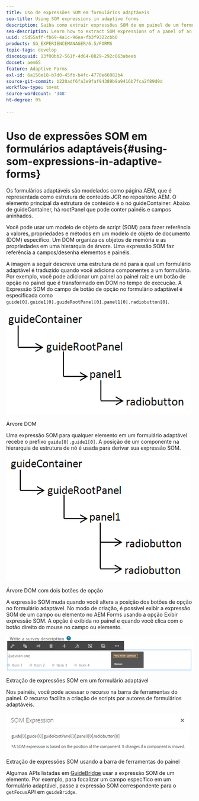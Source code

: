 ```yaml
---
title: Uso de expressões SOM em formulários adaptáveis
seo-title: Using SOM expressions in adaptive forms
description: Saiba como extrair expressões SOM de um painel de um formulário adaptável.
seo-description: Learn how to extract SOM expressions of a panel of an adaptive form.
uuid: c5d55aff-fb69-4a1c-96ea-fb3f9322cbb0
products: SG_EXPERIENCEMANAGER/6.5/FORMS
topic-tags: develop
discoiquuid: 13f00bb2-561f-4d64-8829-292c663abeab
docset: aem65
feature: Adaptive Forms
exl-id: 6a158e18-b7d0-45fb-b4fc-4770e66982b4
source-git-commit: b220adf6fa3e9faf94389b9a9416b7fca2f89d9d
workflow-type: tm+mt
source-wordcount: '348'
ht-degree: 0%

---
```


# Uso de expressões SOM em formulários adaptáveis{#using-som-expressions-in-adaptive-forms}

Os formulários adaptáveis são modelados como página AEM, que é representada como estrutura de conteúdo JCR no repositório AEM. O elemento principal da estrutura de conteúdo é o nó guideContainer. Abaixo de guideContainer, há rootPanel que pode conter painéis e campos aninhados.

Você pode usar um modelo de objeto de script (SOM) para fazer referência a valores, propriedades e métodos em um modelo de objeto de documento (DOM) específico. Um DOM organiza os objetos de memória e as propriedades em uma hierarquia de árvore. Uma expressão SOM faz referência a campos/desenha elementos e painéis.

A imagem a seguir descreve uma estrutura de nó para a qual um formulário adaptável é traduzido quando você adiciona componentes a um formulário. Por exemplo, você pode adicionar um painel ao painel raiz e um botão de opção no painel que é transformado em DOM no tempo de execução. A Expressão SOM do campo de botão de opção no formulário adaptável é especificada como `guide[0].guide1[0].guideRootPanel[0].panel1[0].radiobutton[0]`.

![Árvore DOM](assets/hierarchy.png)

Árvore DOM

Uma expressão SOM para qualquer elemento em um formulário adaptável recebe o prefixo `guide[0].guide1[0]`. A posição de um componente na hierarquia de estrutura de nó é usada para derivar sua expressão SOM.

![Árvore DOM com dois botões de opção](assets/hierarchy_radio_button.png)

Árvore DOM com dois botões de opção

A expressão SOM muda quando você altera a posição dos botões de opção no formulário adaptável. No modo de criação, é possível exibir a expressão SOM de um campo ou elemento no AEM Forms usando a opção Exibir expressão SOM. A opção é exibida no painel e quando você clica com o botão direito do mouse no campo ou elemento.

![Extração de expressões SOM em um formulário adaptável](assets/som-expressions.png)

Extração de expressões SOM em um formulário adaptável

Nos painéis, você pode acessar o recurso na barra de ferramentas do painel. O recurso facilita a criação de scripts por autores de formulários adaptáveis.

![Extração de expressões SOM usando a barra de ferramentas do painel](assets/som-expression.png)

Extração de expressões SOM usando a barra de ferramentas do painel

Algumas APIs listadas em [GuideBridge](https://helpx.adobe.com/aem-forms/6/javascript-api/GuideBridge.html) usar a expressão SOM de um elemento. Por exemplo, para focalizar um campo específico em um formulário adaptável, passe a expressão SOM correspondente para o `getFocus`API em `guideBridge`.
